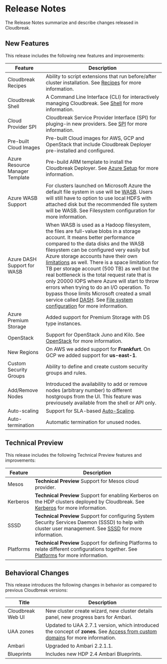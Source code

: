 # Release Notes

The Release Notes summarize and describe changes released in Cloudbreak.

## New Features

This release includes the following new features and improvements:

| Feature | Description |
|----|----|
| Cloudbreak Recipes | Ability to script extensions that run before/after cluster installation. See [Recipes](recipes.md) for more information. |
| Cloudbreak Shell | A Command Line Interface (CLI) for interactively managing Cloudbreak. See [Shell](shell.md) for more information. |
| Cloud Provider SPI | Cloudbreak Service Provider Interface (SPI) for pluging-in new providers. See [SPI](spi.md) for more information. |
| Pre-built Cloud Images | Pre-built Cloud images for AWS, GCP and OpenStack that include Cloudbreak Deployer pre-installed and configured.|
| Azure Resource Manager Template | Pre-build ARM template to install the Cloudbreak Deployer. See [Azure Setup](azure.md) for more information. |
| Azure WASB Support| For clusters launched on Microsoft Azure the default file system in use will be [WASB](http://blogs.msdn.com/b/cindygross/archive/2015/02/04/understanding-wasb-and-hadoop-storage-in-azure.aspx). Users will still have to option to use local HDFS with attached disk but the recommended file system will be WASB. See Filesystem configuration for more information.|
| Azure DASH Support for WASB| When WASB is used as a Hadoop filesystem, the files are full-value blobs in a storage account. It means better performance compared to the data disks and the WASB filesystem can be configured very easily but Azure storage accounts have their own [limitations](https://azure.microsoft.com/en-us/documentation/articles/azure-subscription-service-limits/#storage-limits) as well. There is a space limitation for TB per storage account (500 TB) as well but the real bottleneck is the total request rate that is only 20000 IOPS where Azure will start to throw errors when trying to do an I/O operation. To bypass those limits Microsoft created a small service called [DASH](https://github.com/MicrosoftDX/Dash). See [File system configuration](azure.md#file-system-configuration) for more information. |
| Azure Premium Storage | Added support for Premium Storage with DS type instances. |
| OpenStack | Support for OpenStack Juno and Kilo. See [OpenStack](openstack.md) for more information. |
| New Regions| On AWS we added support for **Frankfurt**. On GCP we added support for **us-east-1**.|
| Custom Security Groups | Ability to define and create custom security groups and rules. |
| Add/Remove Nodes | Introduced the availability to add or remove nodes (arbitrary number) to different hostgroups from the UI. This feature was previousely available from the shell or API only. |
| Auto-scaling | Support for SLA-based [Auto-Scaling](periscope.md). |
| Auto-termination | Automatic termination for unused nodes. |

## Technical Preview

This release includes the following Technical Preview features and improvements:

| Feature | Description |
|----|----|
| Mesos | **Technical Preview** Support for Mesos cloud provider. |
| Kerberos | **Technical Preview** Support for enabling Kerberos on the HDP clusters deployed by Cloudbreak. See [Kerberos](kerberos.md) for more information. |
| SSSD | **Technical Preview** Support for configuring System Security Services Daemon (SSSD) to help with cluster user management. See [SSSD](sssd.md) for more information. |
| Platforms | **Technical Preview** Support for defining Platforms to relate different configurations together. See [Platforms](topologies.md) for more information. |


## Behavioral Changes

This release introduces the following changes in behavior as compared to previous Cloudbreak versions:

| Title | Description |
|----|----|
| Cloudbreak Web UI | New cluster create wizard, new cluster details panel, new progress bars for Ambari. |
| UAA zones | Updated to UAA 2.7.1 version, which introduced the concept of **zones**. See [Access from custom domains](configuration.md) for more information.|
| Ambari | Upgraded to Ambari 2.2.1.1. |
| Blueprints | Includes new HDP 2.4 Ambari Blueprints. |


